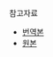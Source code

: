 참고자료
- [번역본](https://nolboo.kim/blog/2013/07/22/beginners-guide-to-html-and-css-4-slash-10/#web-safe-fonts)
- [원본](https://learn.shayhowe.com/html-css/working-with-typography/)